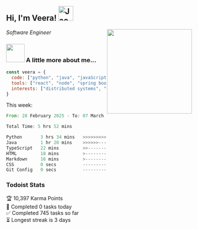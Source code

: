 <h2> Hi, I'm Veera! <img src="https://raw.githubusercontent.com/Tarikul-Islam-Anik/Animated-Fluent-Emojis/master/Emojis/Activities/Jack-O-Lantern.png" alt="Jack-O-Lantern" width="40" height="40" /></h2>
<img align='right' src="https://user-images.githubusercontent.com/74038190/213911110-aedbef38-a29f-4b6b-a65c-11608b4f75a5.gif" width="230">
<p><em>Software Engineer</em></p>


### <img src="https://user-images.githubusercontent.com/74038190/216656963-09118229-8a9e-4af0-910c-c37f35f2e210.gif" width="50"> A little more about me...  

```javascript
const veera = {
  code: ["python", "java", "javaScript", "typeScript", "c++"],
  tools: ["react", "node", "spring boot", "docker", "next.JS", "aws"],
  interests: ["distributed systems", "enterprise software", "parallel computing", "cloud computing", "machine learning", "AI"]
}
```
This week:
<!--START_SECTION:waka-->

```rust
From: 28 February 2025 - To: 07 March 2025

Total Time: 5 hrs 52 mins

Python       3 hrs 34 mins   >>>>>>>>>>>>>>>----------   60.83 %
Java         1 hr 20 mins    >>>>>>-------------------   22.82 %
TypeScript   22 mins         >>-----------------------   06.32 %
HTML         18 mins         >------------------------   05.34 %
Markdown     16 mins         >------------------------   04.64 %
CSS          0 secs          -------------------------   00.05 %
Git Config   0 secs          -------------------------   00.01 %
```

<!--END_SECTION:waka-->


### Todoist Stats

<!-- TODO-IST:START -->
🏆  10,397 Karma Points           
🌸  Completed 0 tasks today           
✅  Completed 745 tasks so far           
⏳  Longest streak is 3 days
<!-- TODO-IST:END -->
<!--
Profile views:
[![](https://visitcount.itsvg.in/api?id=veeravivekt&label=Profile%20Views&color=1&icon=2&pretty=false)](https://visitcount.itsvg.in)
-->
